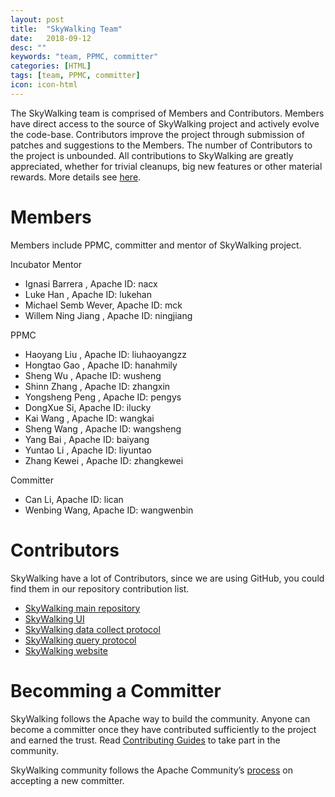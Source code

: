 ```yaml
---
layout: post
title:  "SkyWalking Team"
date:   2018-09-12
desc: ""
keywords: "team, PPMC, committer"
categories: [HTML]
tags: [team, PPMC, committer]
icon: icon-html
---
```


The SkyWalking team is comprised of Members and Contributors. Members have direct access to the source of SkyWalking project and actively evolve the code-base. Contributors improve the project through submission of patches and suggestions to the Members. The number of Contributors to the project is unbounded. All contributions to SkyWalking are greatly appreciated, whether for trivial cleanups, big new features or other material rewards. More details see [here](https://github.com/apache/incubator-skywalking/blob/master/docs/en/guides/README.md).

# Members
Members include PPMC, committer and mentor of SkyWalking project.

Incubator Mentor
- Ignasi Barrera    , Apache ID: nacx
- Luke Han          , Apache ID: lukehan
- Michael Semb Wever, Apache ID: mck
- Willem Ning Jiang , Apache ID: ningjiang

PPMC
- Haoyang Liu	     , Apache ID: liuhaoyangzz
- Hongtao Gao      , Apache ID: hanahmily
- Sheng Wu         , Apache ID: wusheng
- Shinn Zhang      , Apache ID:	zhangxin
- Yongsheng Peng   , Apache ID: pengys
- DongXue Si, Apache ID: 	ilucky
- Kai Wang	, Apache ID: wangkai
- Sheng Wang	, Apache ID: wangsheng
- Yang Bai	, Apache ID: baiyang
- Yuntao Li	, Apache ID: liyuntao
- Zhang Kewei	, Apache ID: zhangkewei

Committer
- Can Li, Apache ID: lican
- Wenbing Wang, Apache ID: wangwenbin

# Contributors
SkyWalking have a lot of Contributors, since we are using GitHub, you could find them in our repository contribution list.
- [SkyWalking main repository](https://github.com/apache/incubator-skywalking/graphs/contributors)
- [SkyWalking UI](https://github.com/apache/incubator-skywalking-ui/graphs/contributors)
- [SkyWalking data collect protocol](https://github.com/apache/incubator-skywalking-data-collect-protocol/graphs/contributors)
- [SkyWalking query protocol](https://github.com/apache/incubator-skywalking-query-protocol/graphs/contributors)
- [SkyWalking website](https://github.com/apache/incubator-skywalking-website/graphs/contributors)

# Becomming a Committer
SkyWalking follows the Apache way to build the community. Anyone can become a committer once they have contributed sufficiently to the project and earned the trust. Read [Contributing Guides](https://github.com/apache/incubator-skywalking/blob/master/docs/en/guides/README.md) to take part in the community.

SkyWalking community follows the Apache Community’s [process](http://community.apache.org/newcommitter.html) on accepting a new committer.
